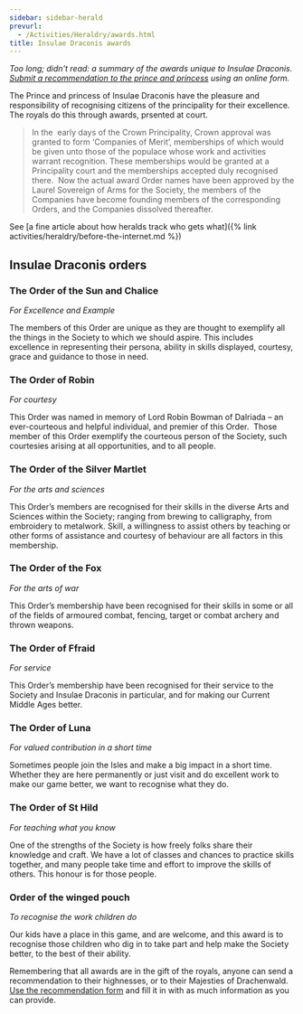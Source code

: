 ```yaml
---
sidebar: sidebar-herald
prevurl:
  - /Activities/Heraldry/awards.html
title: Insulae Draconis awards
---
```


_Too long; didn't read: a summary of the awards unique to Insulae Draconis. [Submit a recommendation to the prince and princess](http://op.drachenwald.sca.org/recommend) using an online form._

The Prince and princess of Insulae Draconis have the pleasure and responsibility of recognising citizens of the principality for their excellence. The royals do this through awards, prsented at court.

> In  the  early days of the Crown Principality,  Crown approval was granted to form ‘Companies of Merit’, memberships of which  would be given unto those of the populace whose work and activities warrant recognition. These memberships would be granted at a Principality court and the  memberships accepted duly recognised there.   Now the actual award Order names have been approved by the Laurel  Sovereign of Arms for the Society, the members of the Companies have become founding members of the corresponding Orders, and the Companies dissolved  thereafter.  

See [a fine article about how heralds track who gets what]({% link activities/heraldry/before-the-internet.md %})

## Insulae Draconis orders

### The Order of the Sun and Chalice

_For Excellence and Example_

The  members of this Order are unique as they are thought to exemplify all the  things in the Society to which we should aspire. This includes excellence in representing their persona, ability in skills displayed, courtesy, grace and  guidance to those in need. 

### The Order of Robin

_For courtesy_

This  Order was named in memory of Lord Robin Bowman of Dalriada – an ever-courteous  and helpful individual, and premier of this Order.  Those member of this Order exemplify the courteous person of the Society, such courtesies arising at all opportunities,  and to all people.

### The Order of the Silver Martlet

_For the arts and sciences_

This  Order’s members are recognised for their skills in the diverse Arts  and Sciences  within the Society; ranging from brewing to calligraphy,  from embroidery to metalwork. Skill, a willingness to assist others by teaching or other forms of assistance and courtesy of behaviour are all factors  in this membership.

### The Order of the Fox

_For the arts of war_

This  Order’s membership have been recognised for their skills in some or all of the  fields of armoured combat, fencing, target or combat archery and thrown weapons.  

### The Order of Ffraid

_For  service_

This  Order’s membership have been recognised for their service to the Society and  Insulae Draconis in particular, and for making our Current  Middle Ages better. 

### The Order of Luna

_For valued contribution in a short time_

Sometimes people join the Isles and make a big impact in a short time. Whether they are here permanently or just visit and do excellent work to make our game better, we want to recognise what they do.

### The Order of St Hild

_For teaching what you know_

One of the strengths of the Society is how freely folks share their knowledge and craft. We have a lot of classes and chances to practice skills together, and many people take time and effort to improve the skills of others. This honour is for those people. 

### Order of the winged pouch

_To recognise the work children do_

Our kids have a place in this game, and are welcome, and this award is to recognise those children who dig in to take part and help make the Society better, to the best of their ability.

Remembering that all awards are in the gift of the royals, anyone can send a recommendation to their highnesses, or to their Majesties of Drachenwald. [Use the recommendation form](http://op.drachenwald.sca.org/recommend) and fill it in with as much information as you can provide. 

